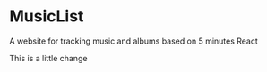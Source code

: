 # MusicList
A website for tracking music and albums based on 5 minutes React

This is a little change
